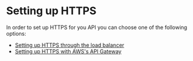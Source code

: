 # Setting up HTTPS

In order to set up HTTPS for you API you can choose one of the following options:
- [Setting up HTTPS through the load balancer](load-balancer.md)
- [Setting up HTTPS with AWS's API Gateway](api-gateway.md)
